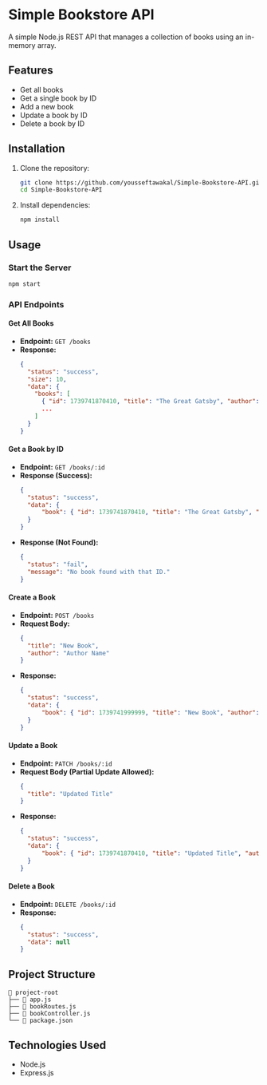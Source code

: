 # Simple Bookstore API

A simple Node.js REST API that manages a collection of books using an in-memory array.

## Features

- Get all books
- Get a single book by ID
- Add a new book
- Update a book by ID
- Delete a book by ID

## Installation

1. Clone the repository:
   ```sh
   git clone https://github.com/yousseftawakal/Simple-Bookstore-API.git
   cd Simple-Bookstore-API
   ```
2. Install dependencies:
   ```sh
   npm install
   ```

## Usage

### Start the Server

```sh
npm start
```

### API Endpoints

#### Get All Books

- **Endpoint:** `GET /books`
- **Response:**
  ```json
  {
    "status": "success",
    "size": 10,
    "data": {
      "books": [
        { "id": 1739741870410, "title": "The Great Gatsby", "author": "F. Scott Fitzgerald" },
        ...
      ]
    }
  }
  ```

#### Get a Book by ID

- **Endpoint:** `GET /books/:id`
- **Response (Success):**
  ```json
  {
  	"status": "success",
  	"data": {
  		"book": { "id": 1739741870410, "title": "The Great Gatsby", "author": "F. Scott Fitzgerald" }
  	}
  }
  ```
- **Response (Not Found):**
  ```json
  {
  	"status": "fail",
  	"message": "No book found with that ID."
  }
  ```

#### Create a Book

- **Endpoint:** `POST /books`
- **Request Body:**
  ```json
  {
  	"title": "New Book",
  	"author": "Author Name"
  }
  ```
- **Response:**
  ```json
  {
  	"status": "success",
  	"data": {
  		"book": { "id": 1739741999999, "title": "New Book", "author": "Author Name" }
  	}
  }
  ```

#### Update a Book

- **Endpoint:** `PATCH /books/:id`
- **Request Body (Partial Update Allowed):**
  ```json
  {
  	"title": "Updated Title"
  }
  ```
- **Response:**
  ```json
  {
  	"status": "success",
  	"data": {
  		"book": { "id": 1739741870410, "title": "Updated Title", "author": "F. Scott Fitzgerald" }
  	}
  }
  ```

#### Delete a Book

- **Endpoint:** `DELETE /books/:id`
- **Response:**
  ```json
  {
  	"status": "success",
  	"data": null
  }
  ```

## Project Structure

```
📂 project-root
├── 📄 app.js
├── 📄 bookRoutes.js
├── 📄 bookController.js
└── 📄 package.json
```

## Technologies Used

- Node.js
- Express.js
